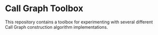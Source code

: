 # Call Graph Toolbox
This repository contains a toolbox for experimenting with several different Call Graph construction algorithm implementations.
